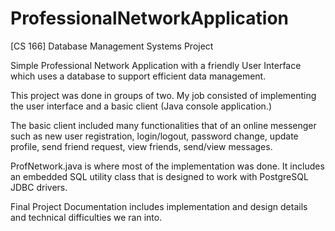 # ProfessionalNetworkApplication
[CS 166] Database Management Systems Project

Simple Professional Network Application with a friendly User Interface
which uses a database to support efficient data management.

This project was done in groups of two.
My job consisted of implementing the user interface and a basic client (Java console application.)

The basic client included many functionalities that of an online
messenger such as new user registration, login/logout, password change,
update profile, send friend request, view friends, send/view messages.

ProfNetwork.java is where most of the implementation was done. It includes
an embedded SQL utility class that is designed to work with PostgreSQL 
JDBC drivers.

Final Project Documentation includes implementation and design details 
and technical difficulties we ran into.

